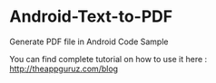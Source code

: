 Android-Text-to-PDF
===================

Generate PDF file in Android Code Sample

You can find complete tutorial on how to use it here : http://theappguruz.com/blog
